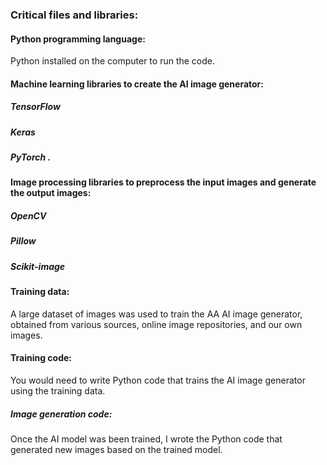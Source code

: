 ### Critical files and libraries:

#### Python programming language: 
Python installed on the computer to run the code.

#### Machine learning libraries to create the AI image generator: 
##### TensorFlow
##### Keras
##### PyTorch .

#### Image processing libraries to preprocess the input images and generate the output images:
##### OpenCV
##### Pillow
##### Scikit-image 

#### Training data: 
A large dataset of images was used to train the AA AI image generator, obtained from various sources, online image repositories, and our own images.

#### Training code: 
You would need to write Python code that trains the AI image generator using the training data.

##### Image generation code: 
Once the AI model was been trained, I wrote the Python code that generated new images based on the trained model.
